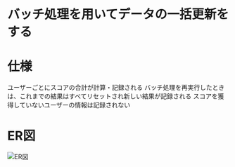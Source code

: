 # バッチ処理を用いてデータの一括更新をする

# 仕様
ユーザーごとにスコアの合計が計算・記録される
バッチ処理を再実行したときは、これまでの結果はすべてリセットされ新しい結果が記録される
スコアを獲得していないユーザーの情報は記録されない


# ER図
![ER図](https://user-images.githubusercontent.com/66477859/133884329-6adb4de4-4440-426e-8d4e-5122866ad244.png)
